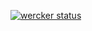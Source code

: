 [![wercker status](https://app.wercker.com/status/668e6ef24098148589c4c3a27a839b06/m/master "wercker status")](https://app.wercker.com/project/byKey/668e6ef24098148589c4c3a27a839b06)
